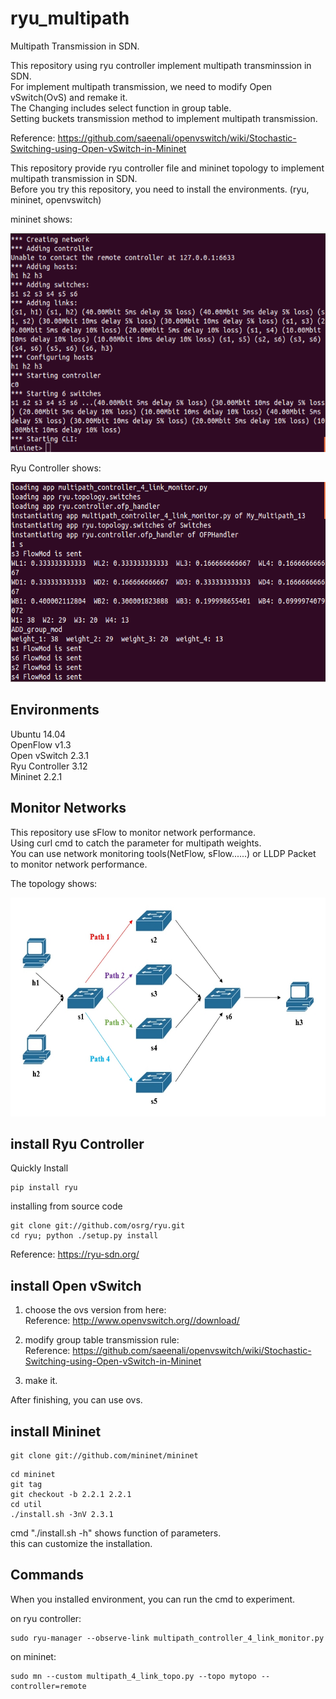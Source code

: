 # ryu_multipath
Multipath Transmission in SDN.

This repository using ryu controller implement multipath transminssion in SDN.  
For implement multipath transmission, we need to modify Open vSwitch(OvS) and remake it.  
The Changing includes select function in group table.  
Setting buckets transmission method to implement multipath transmission.  

Reference: https://github.com/saeenali/openvswitch/wiki/Stochastic-Switching-using-Open-vSwitch-in-Mininet

This repository provide ryu controller file and mininet topology to implement multipath transmission in SDN.  
Before you try this repository, you need to install the environments. (ryu, mininet, openvswitch)  


mininet shows:

<img src=https://github.com/neneyhsw/ryu_multipath/blob/master/mininet.png width="600" height="350">

Ryu Controller shows:

<img src=https://github.com/neneyhsw/ryu_multipath/blob/master/ryu_controller.png width="600" height="320">


## Environments
Ubuntu 14.04  
OpenFlow v1.3  
Open vSwitch 2.3.1  
Ryu Controller 3.12  
Mininet 2.2.1 

## Monitor Networks
This repository use sFlow to monitor network performance.  
Using curl cmd to catch the parameter for multipath weights.  
You can use network monitoring tools(NetFlow, sFlow......) or LLDP Packet to monitor network performance.  

The topology shows:  

<img src=https://github.com/neneyhsw/ryu_multipath/blob/master/topology.jpg width="600" height="350">


## install Ryu Controller
Quickly Install  
```
pip install ryu
```

installing from source code  
```
git clone git://github.com/osrg/ryu.git
cd ryu; python ./setup.py install
```

Reference: https://ryu-sdn.org/  


## install Open vSwitch

1. choose the ovs version from here:  
Reference: http://www.openvswitch.org//download/  

2. modify group table transmission rule:  
Reference: https://github.com/saeenali/openvswitch/wiki/Stochastic-Switching-using-Open-vSwitch-in-Mininet  

3. make it.  

After finishing, you can use ovs.

## install Mininet
```
git clone git://github.com/mininet/mininet
```

```
cd mininet
git tag
git checkout -b 2.2.1 2.2.1
cd util
./install.sh -3nV 2.3.1
```

cmd "./install.sh -h" shows function of parameters.  
this can customize the installation.  


## Commands
When you installed environment, you can run the cmd to experiment.
  
on ryu controller:  
```
sudo ryu-manager --observe-link multipath_controller_4_link_monitor.py
```
  
on mininet:  
```
sudo mn --custom multipath_4_link_topo.py --topo mytopo --controller=remote
```
